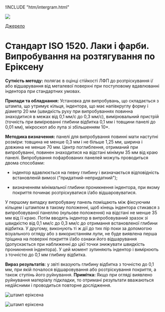!INCLUDE "htm/intergram.html"

![](https://chart.googleapis.com/chart?chs=180x180&amp;cht=qr&amp;chl=https://pp.vokov.tk/standarts/%D0%A1%D1%82%D0%B0%D0%BD%D0%B4%D0%B0%D1%80%D1%82_ISO_1520_%D0%9B%D0%B0%D0%BA%D0%B8_%D1%96_%D1%84%D0%B0%D1%80%D0%B1%D0%B8._%D0%92%D0%B8%D0%BF%D1%80%D0%BE%D0%B1%D1%83%D0%B2%D0%B0%D0%BD%D0%BD%D1%8F_%D0%BD%D0%B0_%D1%80%D0%BE%D0%B7%D1%82%D1%8F%D0%B3%D1%83%D0%B2%D0%B0%D0%BD%D0%BD%D1%8F_%D0%BF%D0%BE_%D0%95%D1%80%D1%96%D0%BA%D1%81%D0%B5%D0%BD%D1%83.html) 

[Джерело](http://vseokraskah.net/standart-iso-1520 "Permalink to Стандарт ISO 1520. Лаки и краски. Испытание на растяжение по Эриксену")

# Стандарт ISO 1520. Лаки і фарби. Випробування на розтягування по Еріксену

**Сутність методу:** полягає в оцінці стійкості ЛФП до розтріскування і/або відшарування від металевої поверхні при поступовому вдавлюванні індентора при стандартних умовах.

**Прилади та обладнання:** Установка для випробувань, що складається з штампа, що утримує кільця, індентора, що має напівкруглу форму і діаметр 20 мм (швидкість руху при випробуваннях повинна знаходитися в межах від 0,1 мм/с до 0,3 мм/с), вимірювальний пристрій (точність при вимірюванні глибини відбитка 0,1 мм і товщини панелі до 0,01 мм), мікроскоп або лупа зі збільшенням 10×.

**Методика визначення:** панелі для випробування повинні мати наступні розміри: товщина не менше 0,3 мм і не більше 1,25 мм, ширина і довжина не менше 70 мм. Центр поглиблення, отриманий при випробуванні, повинен знаходитися на відстані мінімум 35 мм від краю панелі. Випробування пофарбованих панелей можуть проводиться двома способами:

 * індентор вдавлюється на певну глибину і визначається відповідність встановленій вимозі ("придатний-непридатний");

* визначенням мінімальної глибини проникнення індентора, при якому покриття починає розтріскуватися і/або відшаровуватися.

У першому випадку випробувану панель поміщають між фіксуючим кільцем і штампом в такому положенні, щоб кінець індентора стикався з випробовуваної панеллю (нульове положення) на відстані не менше 35 мм від її краю.
Потім вводять індентор в випробовуваний зразок зі швидкістю від 0,1 мм/с до 0,3 мм/с до отримання встановленої глибини відбитка. У другому, виконують ті ж дії до тих пір поки за допомогою візуального огляду або з використанням лупи, не буде виявлена перша тріщина на поверхні покриття і/або ознаки його відшарування (допускається при наближенні до цієї точки знижувати швидкість проникнення індентора). У цей момент зупиняють індентор і вимірюють з точністю до 0,1 мм глибину відбитка.

**Вираз результатів**: у звіті вказують глибину відбитка з точністю до 0,1 мм, при якій почалося відшаровування або розтріскування покриття, а також ступінь його руйнування.
**Примітка:** Якщо при огляді виявлено руйнування матеріалу підкладки, то отримані результати вважаються недійсними і проводиться повторне дослідження.

![][1]

[1]: http://vseokraskah.net/wp-content/uploads/2011/09/штамп-эриксена.jpg "штамп еріксена"

  ![штамп еріксена](/img/-.jpg)